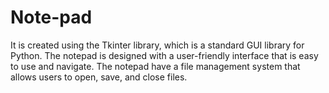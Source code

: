 # Note-pad
It is created using the Tkinter library, which is a standard GUI library for Python. The notepad is designed with a user-friendly interface that is easy to use and navigate. The notepad have a file management system that allows users to open, save, and close files.
